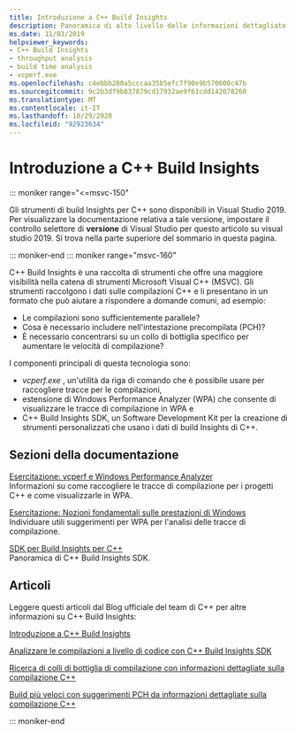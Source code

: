 ```yaml
---
title: Introduzione a C++ Build Insights
description: Panoramica di alto livello delle informazioni dettagliate sulla compilazione di C++.
ms.date: 11/03/2019
helpviewer_keywords:
- C++ Build Insights
- throughput analysis
- build time analysis
- vcperf.exe
ms.openlocfilehash: c4ebbb280a5cccaa35b5efc7f90e9b570600c47b
ms.sourcegitcommit: 9c2b3df9b837879cd17932ae9f61cdd142078260
ms.translationtype: MT
ms.contentlocale: it-IT
ms.lasthandoff: 10/29/2020
ms.locfileid: "92923634"
---
```

# <a name="get-started-with-c-build-insights"></a>Introduzione a C++ Build Insights

::: moniker range="<=msvc-150"

Gli strumenti di build Insights per C++ sono disponibili in Visual Studio 2019. Per visualizzare la documentazione relativa a tale versione, impostare il controllo selettore di **versione** di Visual Studio per questo articolo su visual studio 2019. Si trova nella parte superiore del sommario in questa pagina.

::: moniker-end
::: moniker range="msvc-160"

C++ Build Insights è una raccolta di strumenti che offre una maggiore visibilità nella catena di strumenti Microsoft Visual C++ (MSVC). Gli strumenti raccolgono i dati sulle compilazioni C++ e li presentano in un formato che può aiutare a rispondere a domande comuni, ad esempio:

- Le compilazioni sono sufficientemente parallele?
- Cosa è necessario includere nell'intestazione precompilata (PCH)?
- È necessario concentrarsi su un collo di bottiglia specifico per aumentare le velocità di compilazione?

I componenti principali di questa tecnologia sono:

- *vcperf.exe* , un'utilità da riga di comando che è possibile usare per raccogliere tracce per le compilazioni,
- estensione di Windows Performance Analyzer (WPA) che consente di visualizzare le tracce di compilazione in WPA e
- C++ Build Insights SDK, un Software Development Kit per la creazione di strumenti personalizzati che usano i dati di build Insights di C++.

## <a name="documentation-sections"></a>Sezioni della documentazione

[Esercitazione: vcperf e Windows Performance Analyzer](tutorials/vcperf-and-wpa.md)\
Informazioni su come raccogliere le tracce di compilazione per i progetti C++ e come visualizzarle in WPA.

[Esercitazione: Nozioni fondamentali sulle prestazioni di Windows](tutorials/wpa-basics.md)\
Individuare utili suggerimenti per WPA per l'analisi delle tracce di compilazione.

[SDK per Build Insights per C++](reference/sdk/overview.md)\
Panoramica di C++ Build Insights SDK.

## <a name="articles"></a>Articoli

Leggere questi articoli dal Blog ufficiale del team di C++ per altre informazioni su C++ Build Insights:

[Introduzione a C++ Build Insights](https://devblogs.microsoft.com/cppblog/introducing-c-build-insights/)

[Analizzare le compilazioni a livello di codice con C++ Build Insights SDK](https://devblogs.microsoft.com/cppblog/analyze-your-builds-programmatically-with-the-c-build-insights-sdk/)

[Ricerca di colli di bottiglia di compilazione con informazioni dettagliate sulla compilazione C++](https://devblogs.microsoft.com/cppblog/finding-build-bottlenecks-with-cpp-build-insights/)

[Build più veloci con suggerimenti PCH da informazioni dettagliate sulla compilazione C++](https://devblogs.microsoft.com/cppblog/faster-builds-with-pch-suggestions-from-c-build-insights/)

::: moniker-end
